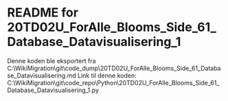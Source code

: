 # README for 20TD02U_ForAlle_Blooms_Side_61_Database_Datavisualisering_1
Denne koden ble eksportert fra C:\WikiMigration\git\code_dump\20TD02U_ForAlle_Blooms_Side_61_Database_Datavisualisering.md
Link til denne koden: C:\WikiMigration\git\code_repo\Python\20TD02U_ForAlle_Blooms_Side_61_Database_Datavisualisering_1.py
